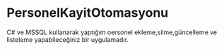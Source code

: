 # PersonelKayitOtomasyonu
C# ve MSSQL kullanarak yaptığım oersonel ekleme,silme,güncelleme ve listeleme yapabileceğiniz bir uygulamadır.
